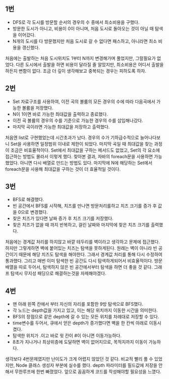 ## 1번
- DFS로 각 도시를 방문할 순서의 경우의 수 중에서 최소비용을 구했다.
- 방문한 도시가 아니고, 비용이 0이 아니며, 처음 도시로 돌아오는 것이 아닐 때 탐색을 이어갔다.
- N개의 도시를 다 방문했지만 처음 도시로 갈 수 없다면 패스하고, 아니라면 최소 비용을 갱신했다.

처음에는 출발하는 처음 도시위치도 1부터 N까지 변경해가며 풀었지만, 그럴필요가 없었다.
다른 도시에서 출발을 하면 비용이 달라질 줄 알았지만, 최소비용은 어디서 출발을 하든지 변함이 없다.
조금 더 깊이 생각해보고 중복되는 경우는 피하도록 하자.

## 2번
- Set 자료구조를 사용하여, 이전 곡의 볼륨의 모든 경우의 수에 따라 다음곡에서 가능한 볼륨을 저장했다.
- N이 1이면 바로 가능한 최대값을 출력하고 종료했다.
- 이전 곡 볼륨의 경우의 수를 기준으로 가능한 경우의 수를 삽입해나갔다.
- 마지막 곡이라면 가능한 최대값을 저장하고 출력했다.

처음엔 list로 구현했었는데 시간초과가 났다.
경우의 수가 기하급수적으로 늘어나다보니 Set을 사용하면 일정범위 이내로 제한이 되었다.
마지막 곡일 때 최대값을 찾는 과정이 조금은 비효율적이다.
Set에서 최대값을 구하는 메서드도 없었고, Set의 각 요소에 접근하는 방법도 몰라서 이렇게 했다.
찾아본 결과, 자바의 foreach문을 사용하면 가능했었다.
아니면 다시 배열로 만드는 방법도 있다.
마지막에 N에 해당하는 Set에서 foreach문을 사용해 최대값을 구하는 것이 더 효율적일 것이다.

## 3번
- BFS로 해결했다.
- 빈 공간에서 BFS를 시작해, 치즈를 만나면 방문처리를하고 치즈 크기를 증가 후 값을 0으로 변경했다.
- 찾은 치즈가 있다면 날짜 증가 후 치즈 크기를 저장했다.
- 찾은 치즈가 없을 때 까지 반복하고, 걸린 날짜와 마지막에 찾은 치즈 크기를 출력했다.

처음에는 경계값 처리를 하지않고 바깥 테두리를 벽이라고 생각하고 문제에 접근했다.
하지만 그렇게하면 벽에 붙어있는 치즈는 탐색을 못하게된다.
원래는 벽이 아니라 빈 공간이기 때문에 해당 치즈도 탐색을 해야한다.
그래서 경계값 처리를 통해 다시 수정하여 통과했다.
그리고 매번 이미 탐색한 빈 공간도 다시 탐색하게되어서 비효율적이다.
방문배열을 따로 두어서, 탐색하지 않은 빈 공간에서부터 탐색을 하면 더 좋을 것 같다.
그래프 탐색시 무지성 패딩으로 해결하는것을 자제해야겠다.

## 4번
- 맨 아래 왼쪽 칸에서 부터 자신의 자리를 포함한 9방 탐색으로 BFS했다.
- 각 노드는 depth값을 가지고 있고, 이는 해당 위치까지 이동한 시간을 의미한다.
- BFS의 장점으로 같은 depth에 갈 수 있는 모든 위치를 차례대로 저장할 수 있다.
- time변수를 두어서, 큐에서 얻은 depth가 증가했다면 벽을 한 칸씩 아래로 이동시켰다.
- 탐색한 위치가 .이고 바로 윗 칸이 #이 아니면 이동가능하다.
- 8초가 지나거나 최상위층에 도달하면 벽이 없어지므로, 목적지까지 이동이 가능하다.

생각보다 4번문제였지만 난이도가 크게 어렵지 않았던 것 같다.
비교적 빨리 풀 수 있었지만, Node 클래스 생성자 부분에 실수를 했다.
depth 파라미터를 필드값에 저장을 안해서 무한루프에 한번 빠졌었다.
앞으로 꼼꼼하게 코드를 작성해야할 필요성을 느꼈다.
